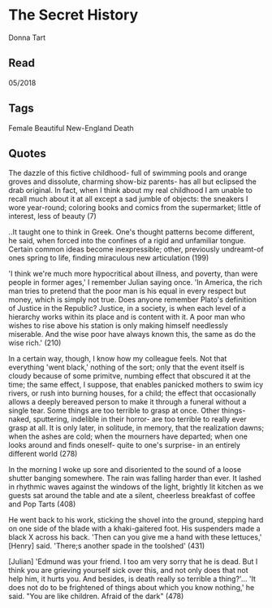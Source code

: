 # The Secret History 
Donna Tart 

## Read 
05/2018

## Tags 
Female Beautiful New-England Death

## Quotes 
The dazzle of this fictive childhood- full of swimming pools and orange groves and dissolute, charming show-biz parents- has all but eclipsed the drab original. In fact, when I think about my real childhood I am unable to recall much about it at all except a sad jumble of objects: the sneakers I wore year-round; coloring books and comics from the supermarket; little of interest, less of beauty (7)

..It taught one to think in Greek. One's thought patterns become different, he said, when forced into the confines of a rigid and unfamiliar tongue. Certain common ideas become inexpressible; other, previously undreamt-of ones spring to life, finding miraculous new articulation (199)

'I think we're much more hypocritical about illness, and poverty, than were people in former ages,' I remember Julian saying once. 'In America, the rich man tries to pretend that the poor man is his equal in every respect but money, which is simply not true. Does anyone remember Plato's definition of Justice in the Republic? Justice, in a society, is when each level of a hierarchy works within its place and is content with it. A poor man who wishes to rise above his station is only making himself needlessly miserable. And the wise poor have always known this, the same as do the wise rich.' (210)

In a certain way, though, I know how my colleague feels. Not that everything 'went black,' nothing of the sort; only that the event itself is cloudy because of some primitve, numbing effect that obscured it at the time; the same effect, I suppose, that enables panicked mothers to swim icy rivers, or rush into burning houses, for a child; the effect that occasionally allows a deeply bereaved person to make it through a funeral without a single tear. Some things are too terrible to grasp at once. Other things- naked, sputtering, indelible in their horror- are too terrible to really ever grasp at all. It is only later, in solitude, in memory, that the realization dawns; when the ashes are cold; when the mourners have departed; when one looks around and finds oneself- quite to one's surprise- in an entirely different world (278)

In the morning I woke up sore and disoriented to the sound of a loose shutter banging somewhere. The rain was falling harder than ever. It lashed in rhythmic waves against the windows of the light, brightly lit kitchen as we guests sat around the table and ate a silent, cheerless breakfast of coffee and Pop Tarts (408)

He went back to his work, sticking the shovel into the ground, stepping hard on one side of the blade with a khaki-gaitered foot. His suspenders made a black X across his back. 'Then can you give me a hand with these lettuces,' [Henry] said. 'There;s another spade in the toolshed' (431)

[Julian] 'Edmund was your friend. I too am very sorry that he is dead. But I think you are grieving yourself sick over this, and not only does that not help him, it hurts you. And besides, is death really so terrible a thing?'... 'It does not do to be frightened of things about which you know nothing,' he said. "You are like children. Afraid of the dark" (478)

